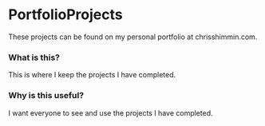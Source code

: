 # PortfolioProjects
These projects can be found on my personal portfolio at chrisshimmin.com.


### What is this?
This is where I keep the projects I have completed. 

### Why is this useful?
I want everyone to see and use the projects I have completed.


